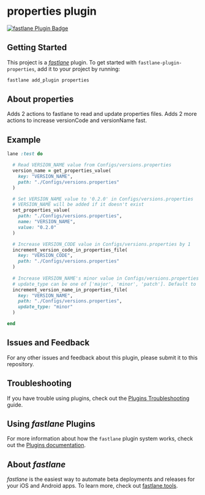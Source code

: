 # properties plugin

[![fastlane Plugin Badge](https://rawcdn.githack.com/fastlane/fastlane/master/fastlane/assets/plugin-badge.svg)](https://rubygems.org/gems/fastlane-plugin-properties)

## Getting Started

This project is a [_fastlane_](https://github.com/fastlane/fastlane) plugin. To get started with `fastlane-plugin-properties`, add it to your project by running:

```bash
fastlane add_plugin properties
```

## About properties

Adds 2 actions to fastlane to read and update properties files.
Adds 2 more actions to increase versionCode and versionName fast.

## Example

```ruby
lane :test do

  # Read VERSION_NAME value from Configs/versions.properties
  version_name = get_properties_value(
    key: "VERSION_NAME",
    path: "./Configs/versions.properties"
  )

  # Set VERSION_NAME value to '0.2.0' in Configs/versions.properties
  # VERSION_NAME will be added if it doesn't exist
  set_properties_value(
    path: "./Configs/versions.properties",
    name: "VERSION_NAME",
    value: "0.2.0"
  )

  # Increase VERSION_CODE value in Configs/versions.properties by 1
  increment_version_code_in_properties_file(
    key: "VERSION_CODE",
    path: "./Configs/versions.properties"
  )
  
  # Increase VERSION_NAME's minor value in Configs/versions.properties by 1
  # update_type can be one of ['major', 'minor', 'patch']. Default to 'minor'
  increment_version_name_in_properties_file(
    key: "VERSION_NAME",
    path: "./Configs/versions.properties",
    update_type: "minor"
  )

end
```

## Issues and Feedback

For any other issues and feedback about this plugin, please submit it to this repository.

## Troubleshooting

If you have trouble using plugins, check out the [Plugins Troubleshooting](https://docs.fastlane.tools/plugins/plugins-troubleshooting/) guide.

## Using _fastlane_ Plugins

For more information about how the `fastlane` plugin system works, check out the [Plugins documentation](https://docs.fastlane.tools/plugins/create-plugin/).

## About _fastlane_

_fastlane_ is the easiest way to automate beta deployments and releases for your iOS and Android apps. To learn more, check out [fastlane.tools](https://fastlane.tools).
